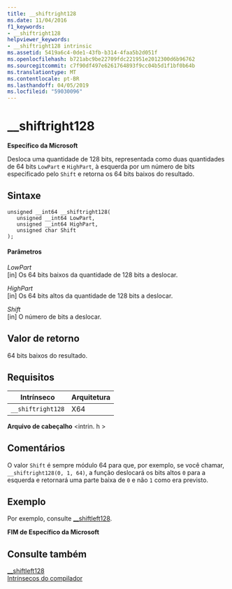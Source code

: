 ```yaml
---
title: __shiftright128
ms.date: 11/04/2016
f1_keywords:
- __shiftright128
helpviewer_keywords:
- __shiftright128 intrinsic
ms.assetid: 5419a6c4-0de1-43fb-b314-4faa5b2d051f
ms.openlocfilehash: b721abc9be22709fdc221951e2012300d6b96762
ms.sourcegitcommit: c7f90df497e6261764893f9cc04b5d1f1bf0b64b
ms.translationtype: MT
ms.contentlocale: pt-BR
ms.lasthandoff: 04/05/2019
ms.locfileid: "59030096"
---
```

# <a name="shiftright128"></a>__shiftright128

**Específico da Microsoft**

Desloca uma quantidade de 128 bits, representada como duas quantidades de 64 bits `LowPart` e `HighPart`, à esquerda por um número de bits especificado pelo `Shift` e retorna os 64 bits baixos do resultado.

## <a name="syntax"></a>Sintaxe

```
unsigned __int64 __shiftright128(
   unsigned __int64 LowPart,
   unsigned __int64 HighPart,
   unsigned char Shift
);
```

#### <a name="parameters"></a>Parâmetros

*LowPart*<br/>
[in] Os 64 bits baixos da quantidade de 128 bits a deslocar.

*HighPart*<br/>
[in] Os 64 bits altos da quantidade de 128 bits a deslocar.

*Shift*<br/>
[in] O número de bits a deslocar.

## <a name="return-value"></a>Valor de retorno

64 bits baixos do resultado.

## <a name="requirements"></a>Requisitos

|Intrínseco|Arquitetura|
|---------------|------------------|
|`__shiftright128`|X64|

**Arquivo de cabeçalho** \<intrin. h >

## <a name="remarks"></a>Comentários

O valor `Shift` é sempre módulo 64 para que, por exemplo, se você chamar, `__shiftright128(0, 1, 64)`, a função deslocará os bits altos `0` para a esquerda e retornará uma parte baixa de `0` e não `1` como era previsto.

## <a name="example"></a>Exemplo

Por exemplo, consulte [__shiftleft128](../intrinsics/shiftleft128.md).

**FIM de Específico da Microsoft**

## <a name="see-also"></a>Consulte também

[__shiftleft128](../intrinsics/shiftleft128.md)<br/>
[Intrínsecos do compilador](../intrinsics/compiler-intrinsics.md)